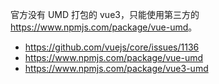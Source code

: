 
官方没有 UMD 打包的 vue3，只能使用第三方的 <https://www.npmjs.com/package/vue-umd>。

- https://github.com/vuejs/core/issues/1136
- https://www.npmjs.com/package/vue-umd
- https://www.npmjs.com/package/vue3-umd